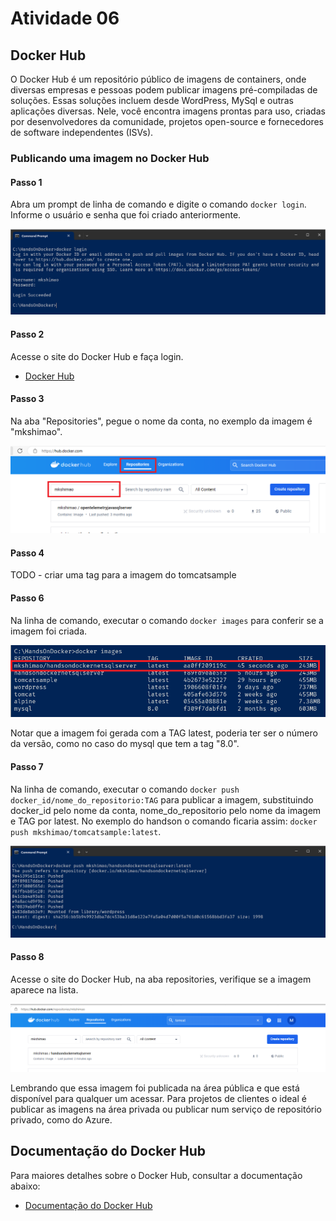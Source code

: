 # Atividade 06

## Docker Hub

O Docker Hub é um repositório público de imagens de containers, onde diversas empresas e pessoas podem publicar imagens pré-compiladas de soluções. Essas soluções incluem desde WordPress, MySql e outras aplicações diversas.
Nele, você encontra imagens prontas para uso, criadas por desenvolvedores da comunidade, projetos open-source e fornecedores de software independentes (ISVs).

### Publicando uma imagem no Docker Hub

#### Passo 1

Abra um prompt de linha de comando e digite o comando `docker login`. Informe o usuário e senha que foi criado anteriormente.

![docker login](imagens/dockerhublogin.png)

#### Passo 2

Acesse o site do Docker Hub e faça login.

- [Docker Hub](https://hub.docker.com/)

#### Passo 3

Na aba "Repositories", pegue o nome da conta, no exemplo da imagem é "mkshimao".

![Docker Hub Web](imagens/dockerhubweb.png)

#### Passo 4

TODO - criar uma tag para a imagem do tomcatsample

#### Passo 6

Na linha de comando, executar o comando `docker images` para conferir se a imagem foi criada.

![Docker images](imagens/dockerlistimage2.png)

Notar que a imagem foi gerada com a TAG latest, poderia ter ser o número da versão, como no caso do mysql que tem a tag "8.0".

#### Passo 7

Na linha de comando, executar o comando `docker push docker_id/nome_do_repositorio:TAG` para publicar a imagem, substituindo docker_id pelo nome da conta, nome_do_repositorio pelo nome da imagem e TAG por latest. No exemplo do handson o comando ficaria assim: `docker push mkshimao/tomcatsample:latest`.

![Docker push](imagens/dockerpush.png)

#### Passo 8

Acesse o site do Docker Hub, na aba repositories, verifique se a imagem aparece na lista.

![Docker Hub Images](imagens/dockerhubimages.png)

Lembrando que essa imagem foi publicada na área pública e que está disponível para qualquer um acessar. Para projetos de clientes o ideal é publicar as imagens na área privada ou publicar num serviço de repositório privado, como do Azure.

## Documentação do Docker Hub

Para maiores detalhes sobre o Docker Hub, consultar a documentação abaixo:

- [Documentação do Docker Hub](https://docs.docker.com/docker-hub/)

